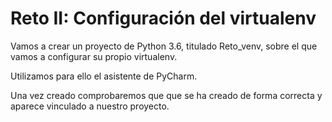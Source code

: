 # Reto II: Configuración del virtualenv #

Vamos a crear un proyecto de Python 3.6, titulado Reto_venv, sobre el que vamos a configurar su propio virtualenv.

Utilizamos para ello el asistente de PyCharm.

Una vez creado comprobaremos que que se ha creado de forma correcta y aparece vinculado a nuestro proyecto.